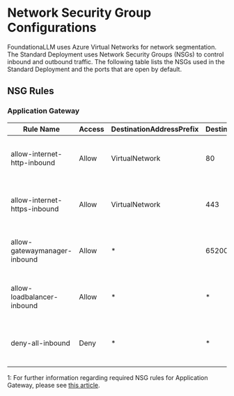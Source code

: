 # Network Security Group Configurations

FoundationaLLM uses Azure Virtual Networks for network segmentation.  The Standard Deployment uses Network Security Groups (NSGs) to control inbound and outbound traffic.  The following table lists the NSGs used in the Standard Deployment and the ports that are open by default.

## NSG Rules

### Application Gateway

| Rule Name                    | Access | DestinationAddressPrefix | DestinationPortRange | Direction | Priority | Protocol | ProvisioningState | SourceAddressPrefix | SourcePortRange | Notes                                                       |
| ---------------------------- | ------ | ------------------------ | -------------------- | --------- | -------- | -------- | ----------------- | ------------------- | --------------- | ----------------------------------------------------------- |
| allow-internet-http-inbound  | Allow  | VirtualNetwork           | 80                   | Inbound   | 128      | Tcp      | Succeeded         | Internet            | *               | Customers may restrict inbound connectivity as desired.     |
| allow-internet-https-inbound | Allow  | VirtualNetwork           | 443                  | Inbound   | 132      | Tcp      | Succeeded         | Internet            | *               | Customers may restrict inbound connectivity as desired.     |
| allow-gatewaymanager-inbound | Allow  | *                        | 65200-65535          | Inbound   | 148      | Tcp      | Succeeded         | GatewayManager      | *               | This rule is required by Azure and cannot be changed.[1][1] |
| allow-loadbalancer-inbound   | Allow  | *                        | *                    | Inbound   | 164      | *        | Succeeded         | AzureLoadBalancer   | *               | This rule is required by Azure and cannot be changed.[1][1] |
| deny-all-inbound             | Deny   | *                        | *                    | Inbound   | 4096     | *        | Succeeded         | *                   | *               | Customers may modify this rule if needed (not reccomended)            |

1: For further information regarding required NSG rules for Application Gateway, please see [this article][1].

[1]: https://learn.microsoft.com/en-us/azure/application-gateway/configuration-infrastructure#network-security-groups